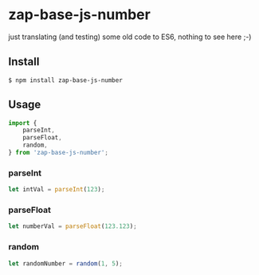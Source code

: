 # zap-base-js-number

just translating (and testing) some old code to ES6, nothing to see here ;-)

## Install
```
$ npm install zap-base-js-number
```

## Usage
```js
import {
    parseInt,
    parseFloat,
    random,
} from 'zap-base-js-number';
```

### parseInt
```js
let intVal = parseInt(123);
```

### parseFloat
```js
let numberVal = parseFloat(123.123);
```

### random
```js
let randomNumber = random(1, 5);
```

